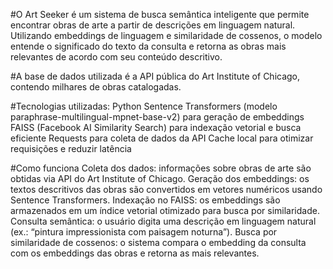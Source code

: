 #O Art Seeker é um sistema de busca semântica inteligente que permite encontrar obras de arte a partir de descrições em linguagem natural.
Utilizando embeddings de linguagem e similaridade de cossenos, o modelo entende o significado do texto da consulta e retorna as obras mais relevantes de acordo com seu conteúdo descritivo.

#A base de dados utilizada é a API pública do Art Institute of Chicago, contendo milhares de obras catalogadas.

#Tecnologias utilizadas:
Python 
Sentence Transformers (modelo paraphrase-multilingual-mpnet-base-v2) para geração de embeddings
FAISS (Facebook AI Similarity Search) para indexação vetorial e busca eficiente
Requests para coleta de dados da API
Cache local para otimizar requisições e reduzir latência

#Como funciona
Coleta dos dados: informações sobre obras de arte são obtidas via API do Art Institute of Chicago.
Geração dos embeddings: os textos descritivos das obras são convertidos em vetores numéricos usando Sentence Transformers.
Indexação no FAISS: os embeddings são armazenados em um índice vetorial otimizado para busca por similaridade.
Consulta semântica: o usuário digita uma descrição em linguagem natural (ex.: “pintura impressionista com paisagem noturna”).
Busca por similaridade de cossenos: o sistema compara o embedding da consulta com os embeddings das obras e retorna as mais relevantes.
